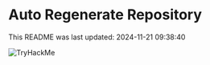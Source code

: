 # Auto Regenerate Repository

This README was last updated: 2024-11-21 09:38:40

 ![TryHackMe](https://tryhackme.com/badge/533634)